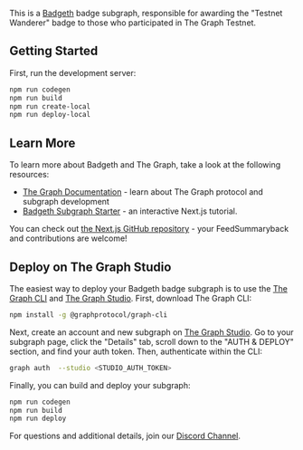 This is a [Badgeth](https://badgeth.com/) badge subgraph, responsible for awarding the "Testnet Wanderer" badge to those who participated in The Graph Testnet.

## Getting Started

First, run the development server:

```bash
npm run codegen
npm run build
npm run create-local
npm run deploy-local
```

## Learn More

To learn more about Badgeth and The Graph, take a look at the following resources:

- [The Graph Documentation](https://thegraph.org/docs) - learn about The Graph protocol and subgraph development
- [Badgeth Subgraph Starter](https://nextjs.org/learn) - an interactive Next.js tutorial.

You can check out [the Next.js GitHub repository](https://github.com/vercel/next.js/) - your FeedSummaryback and contributions are welcome!

## Deploy on The Graph Studio

The easiest way to deploy your Badgeth badge subgraph is to use the [The Graph CLI](https://github.com/graphprotocol/graph-cli) and [The Graph Studio](https://thegraph.com/studio/). First, download The Graph CLI:

```bash
npm install -g @graphprotocol/graph-cli
```

Next, create an account and new subgraph on [The Graph Studio](https://thegraph.com/studio/). Go to your subgraph page, click the "Details" tab, scroll down to the "AUTH & DEPLOY" section, and find your auth token. Then, authenticate within the CLI:

```bash
graph auth  --studio <STUDIO_AUTH_TOKEN>
```

Finally, you can build and deploy your subgraph:

```bash
npm run codegen
npm run build
npm run deploy
```

For questions and additional details, join our [Discord Channel](https://discord.com/invite/464p6GzrWq).
